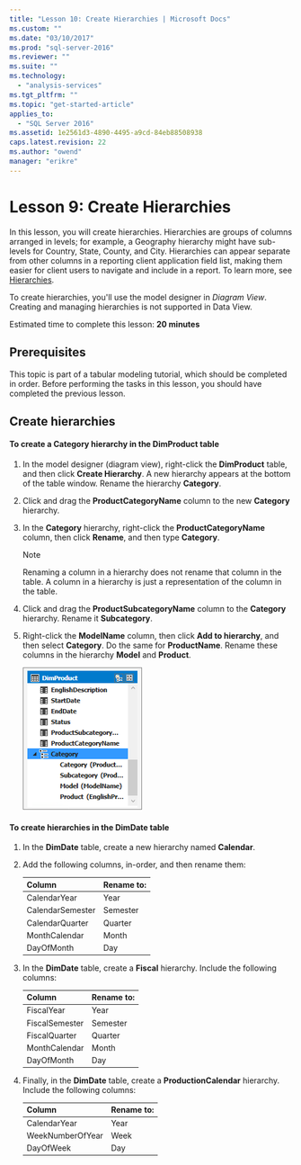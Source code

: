 ```yaml
---
title: "Lesson 10: Create Hierarchies | Microsoft Docs"
ms.custom: ""
ms.date: "03/10/2017"
ms.prod: "sql-server-2016"
ms.reviewer: ""
ms.suite: ""
ms.technology: 
  - "analysis-services"
ms.tgt_pltfrm: ""
ms.topic: "get-started-article"
applies_to: 
  - "SQL Server 2016"
ms.assetid: 1e2561d3-4890-4495-a9cd-84eb88508938
caps.latest.revision: 22
ms.author: "owend"
manager: "erikre"
---
```

# Lesson 9: Create Hierarchies
In this lesson, you will create hierarchies. Hierarchies are groups of columns arranged in levels; for example, a Geography hierarchy might have sub-levels for Country, State, County, and City. Hierarchies can appear separate from other columns in a reporting client application field list, making them easier for client users to navigate and include in a report. To learn more, see [Hierarchies](../../analysis-services/tabular-models/hierarchies-ssas-tabular.md).  
  
To create hierarchies, you'll use the model designer in *Diagram View*. Creating and managing hierarchies is not supported in Data View.  
  
Estimated time to complete this lesson: **20 minutes**  
  
## Prerequisites  
This topic is part of a tabular modeling tutorial, which should be completed in order. Before performing the tasks in this lesson, you should have completed the previous lesson.  
  
## Create hierarchies  
  
#### To create a Category hierarchy in the DimProduct table  
  
1.  In the model designer (diagram view), right-click the **DimProduct** table, and then click **Create Hierarchy**. A new hierarchy appears at the bottom of the table window. Rename the hierarchy **Category**.  
  
2.  Click and drag the **ProductCategoryName** column to the new **Category** hierarchy.  
  
3.  In the **Category** hierarchy, right-click the **ProductCategoryName** column, then click **Rename**, and then type **Category**.  
  
    > [!NOTE]  
    > Renaming a column in a hierarchy does not rename that column in the table. A column in a hierarchy is just a representation of the column in the table.  
  
4.  Click and drag the **ProductSubcategoryName** column to the **Category** hierarchy. Rename it **Subcategory**. 
  
5.  Right-click the **ModelName** column, then click **Add to hierarchy**, and then select **Category**. Do the same for **ProductName**. Rename these columns in the hierarchy **Model** and **Product**.  

    ![as-tabular-lesson9-category](../../analysis-services/tutorials/media/as-tabular-lesson9-category.png)
  
#### To create hierarchies in the DimDate table  
  
1.  In the **DimDate** table, create a new hierarchy named **Calendar**.  
  
3.  Add the following columns, in-order, and then rename them:  
  
    |Column|Rename to:|  
    |----------|--------------|  
    |CalendarYear|Year|  
    |CalendarSemester|Semester|  
    |CalendarQuarter|Quarter|  
    |MonthCalendar|Month|  
    |DayOfMonth|Day|  
  
4.  In the **DimDate** table, create a **Fiscal** hierarchy. Include the following columns:  
  
    |Column|Rename to:|  
    |----------|--------------|  
    |FiscalYear|Year|  
    |FiscalSemester|Semester|  
    |FiscalQuarter|Quarter|  
    |MonthCalendar|Month|  
    |DayOfMonth|Day|  
  
5.  Finally, in the **DimDate** table, create a **ProductionCalendar** hierarchy. Include the following columns:  
  
    |Column|Rename to:|  
    |----------|--------------|  
    |CalendarYear|Year|  
    |WeekNumberOfYear|Week|  
    |DayOfWeek|Day|  
  
  
  
  
